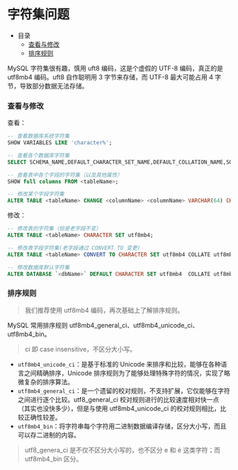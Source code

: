 # 字符集问题

- 目录
  - [查看与修改](#查看与修改)
  - [排序规则](#排序规则)

MySQL 字符集很有趣，慎用 uft8 编码，这是个虚假的 UTF-8 编码，真正的是 utf8mb4 编码。uft8 自作聪明用 3 字节来存储，而 UTF-8 最大可能占用 4 字节，导致部分数据无法存储。

### 查看与修改

查看：

```sql
-- 查看数据库系统字符集
SHOW VARIABLES LIKE 'character%';

-- 查看各个数据库字符集
SELECT SCHEMA_NAME,DEFAULT_CHARACTER_SET_NAME,DEFAULT_COLLATION_NAME,SQL_PATH FROM information_schema.SCHEMATA;

-- 查看表中各个字段的字符集（以及其他属性）
SHOW full columns FROM <tableName>;

-- 修改某个字段字符集
ALTER TABLE <tableName> CHANGE <columnName> <columnName> VARCHAR(64) CHARACTER SET utf8mb4 COLLATE utf8mb4_bin;
```

修改：

```sql
-- 修改表的字符集（但是老字段不变）
ALTER TABLE <tableName> CHARACTER SET utf8mb4;

-- 修改表字段字符集(老字段通过 CONVERT TO 变更)
ALTER TABLE <tableName> CONVERT TO CHARACTER SET utf8mb4 COLLATE utf8mb4_bin;

-- 修改数据库默认字符集
ALTER DATABASE `<dbName>` DEFAULT CHARACTER SET utf8mb4  COLLATE utf8mb4_bin;
```

### 排序规则

> 我们推荐使用 utf8mb4 编码，再次基础上了解排序规则。

MySQL 常用排序规则 utf8mb4_general_ci、utf8mb4_unicode_ci、utf8mb4_bin。

> ci 即 case insensitive，不区分大小写。

- `utf8mb4_unicode_ci`：是基于标准的 Unicode 来排序和比较，能够在各种语言之间精确排序，Unicode 排序规则为了能够处理特殊字符的情况，实现了略微复杂的排序算法。
- `utf8mb4_general_ci`：是一个遗留的校对规则，不支持扩展，它仅能够在字符之间进行逐个比较。utf8_general_ci 校对规则进行的比较速度相对快一点（其实也没快多少），但是与使用 utf8mb4_unicode_ci 的校对规则相比，比较正确性较差。
- `utf8mb4_bin`：将字符串每个字符用二进制数据编译存储，区分大小写，而且可以存二进制的内容。

> utf8_genera_ci 是不仅不区分大小写的，也不区分 e 和 é 这类字符；而 utf8mb4_bin 区分。